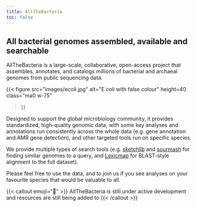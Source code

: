 ```yaml
---
title: AllTheBacteria
toc: false
---
```


## All bacterial genomes assembled, available and searchable

AllTheBacteria is a large-scale, collaborative, open-access project that assembles, annotates, and catalogs millions of bacterial and archaeal genomes from public sequencing data.

{{< figure
  src="images/ecoli.jpg"
  alt="E coli with false colour"
  height=40
  class="ma0 w-75"
>}}

Designed to support the global microbiology community, it provides standardized, high-quality genomic data, with some key analyses and annotations run consistently across the whole data (e.g. gene annotation and AMR gene detection), and other targeted tools run on specific species. 

We provide multiple types of search tools (e.g. [sketchlib](https://github.com/bacpop/sketchlib.rust) and [sourmash](https://sourmash.readthedocs.io/en/latest/) for finding similar genomes to a query, and [Lexicmap](https://bioinf.shenwei.me/LexicMap/) for BLAST-style alignment to the full dataset).

Please feel free to use the data, and to join us if you see analyses on your favourite species that would be valuable to all.

{{< callout emoji="🧫" >}}
  AllTheBacteria is still under active development and resources are still being added to
{{< /callout >}}


